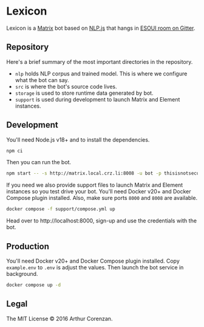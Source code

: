 # Lexicon

Lexicon is a [Matrix](https://matrix.org/) bot based on [NLP.js](https://github.com/axa-group/nlp.js) that hangs in [ESOUI room on Gitter](https://gitter.im/lexicon).

## Repository

Here's a brief summary of the most important directories in the repository.

- `nlp` holds NLP corpus and trained model. This is where we configure what the bot can say.
- `src` is where the bot's source code lives.
- `storage` is used to store runtime data generated by bot.
- `support` is used during development to launch Matrix and Element instances.

## Development

You'll need Node.js v18+ and to install the dependencies.

```sh
npm ci
```

Then you can run the bot.

```sh
npm start -- -s http://matrix.local.crz.li:8008 -u bot -p thisisnotsecure
```

If you need we also provide support files to launch Matrix and Element instances so you test drive your bot. You'll need Docker v20+ and Docker Compose plugin installed. Also, make sure ports `8000` and `8008` are available.

```sh
docker compose -f support/compose.yml up
```

Head over to http://localhost:8000, sign-up and use the credentials with the bot.

## Production

You'll need Docker v20+ and Docker Compose plugin installed. Copy `example.env` to `.env` is adjust the values. Then launch the bot service in background.

```sh
docker compose up -d
```

## Legal

The MIT License © 2016 Arthur Corenzan.
